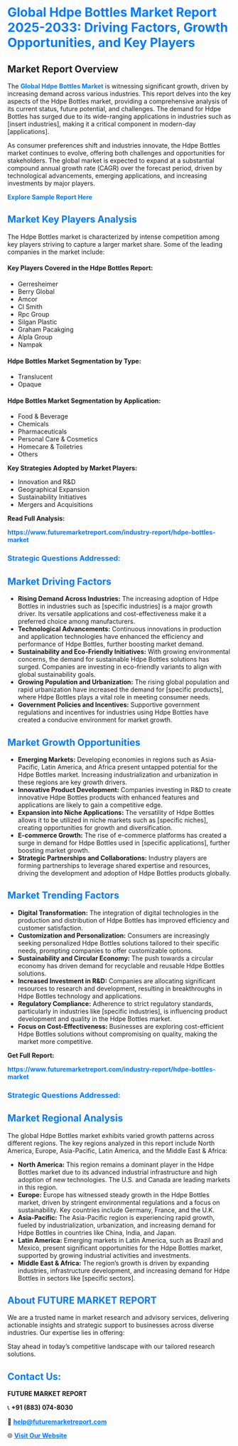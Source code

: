 <h1 style="color: #007BFF;">Global Hdpe Bottles Market Report 2025-2033: Driving Factors, Growth Opportunities, and Key Players</h1>

<section id="overview">
<h2>Market Report Overview</h2>
<p>The <a href="https://www.futuremarketreport.com/industry-report/hdpe-bottles-market" style="color: #007BFF; text-decoration: none;"><strong>Global Hdpe Bottles Market</strong></a> is witnessing significant growth, driven by increasing demand across various industries. This report delves into the key aspects of the Hdpe Bottles market, providing a comprehensive analysis of its current status, future potential, and challenges. The demand for Hdpe Bottles has surged due to its wide-ranging applications in industries such as [insert industries], making it a critical component in modern-day [applications].</p>
<p>As consumer preferences shift and industries innovate, the Hdpe Bottles market continues to evolve, offering both challenges and opportunities for stakeholders. The global market is expected to expand at a substantial compound annual growth rate (CAGR) over the forecast period, driven by technological advancements, emerging applications, and increasing investments by major players.</p>
</section>

<section id="overview">
<p><a href="https://www.futuremarketreport.com/request-sample/reportId=31334" style="color: #007BFF; text-decoration: none;"><strong>Explore Sample Report Here</strong></a></p>
</section>

<section id="key-players">
<h2 style="color: #007BFF;">Market Key Players Analysis</h2>
<p>The Hdpe Bottles market is characterized by intense competition among key players striving to capture a larger market share. Some of the leading companies in the market include:</p>
<h4>Key Players Covered in the Hdpe Bottles Report:</h4>
<ul><li>Gerresheimer</li><li>Berry Global</li><li>Amcor</li><li>Cl Smith</li><li>Rpc Group</li><li>Silgan Plastic</li><li>Graham Pacakging</li><li>Alpla Group</li><li>Nampak</li></ul>
<h4>Hdpe Bottles Market Segmentation by Type:</h4>
<ul><li>Translucent</li><li>Opaque</li></ul>

<h4>Hdpe Bottles Market Segmentation by Application:</h4>
<ul><li>Food &amp; Beverage</li><li>Chemicals</li><li>Pharmaceuticals</li><li>Personal Care &amp; Cosmetics</li><li>Homecare &amp; Toiletries</li><li>Others</li></ul>
<p><strong>Key Strategies Adopted by Market Players:</strong></p>
<ul>
<li>Innovation and R&D</li>
<li>Geographical Expansion</li>
<li>Sustainability Initiatives</li>
<li>Mergers and Acquisitions</li>
</ul>
</section>

<section>
<p><strong>Read Full Analysis: </strong></p><a href="https://www.futuremarketreport.com/industry-report/hdpe-bottles-market" style="color: #007BFF; text-decoration: none;"><strong>https://www.futuremarketreport.com/industry-report/hdpe-bottles-market</strong></a>
<h3 style="color: #007BFF;">Strategic Questions Addressed:</h3>
</section>

<section id="driving-factors">
<h2 style="color: #007BFF;">Market Driving Factors</h2>
<ul>
<li><strong>Rising Demand Across Industries:</strong> The increasing adoption of Hdpe Bottles in industries such as [specific industries] is a major growth driver. Its versatile applications and cost-effectiveness make it a preferred choice among manufacturers.</li>
<li><strong>Technological Advancements:</strong> Continuous innovations in production and application technologies have enhanced the efficiency and performance of Hdpe Bottles, further boosting market demand.</li>
<li><strong>Sustainability and Eco-Friendly Initiatives:</strong> With growing environmental concerns, the demand for sustainable Hdpe Bottles solutions has surged. Companies are investing in eco-friendly variants to align with global sustainability goals.</li>
<li><strong>Growing Population and Urbanization:</strong> The rising global population and rapid urbanization have increased the demand for [specific products], where Hdpe Bottles plays a vital role in meeting consumer needs.</li>
<li><strong>Government Policies and Incentives:</strong> Supportive government regulations and incentives for industries using Hdpe Bottles have created a conducive environment for market growth.</li>
</ul>
</section>

<section id="growth-opportunities">
<h2 style="color: #007BFF;">Market Growth Opportunities</h2>
<ul>
<li><strong>Emerging Markets:</strong> Developing economies in regions such as Asia-Pacific, Latin America, and Africa present untapped potential for the Hdpe Bottles market. Increasing industrialization and urbanization in these regions are key growth drivers.</li>
<li><strong>Innovative Product Development:</strong> Companies investing in R&D to create innovative Hdpe Bottles products with enhanced features and applications are likely to gain a competitive edge.</li>
<li><strong>Expansion into Niche Applications:</strong> The versatility of Hdpe Bottles allows it to be utilized in niche markets such as [specific niches], creating opportunities for growth and diversification.</li>
<li><strong>E-commerce Growth:</strong> The rise of e-commerce platforms has created a surge in demand for Hdpe Bottles used in [specific applications], further boosting market growth.</li>
<li><strong>Strategic Partnerships and Collaborations:</strong> Industry players are forming partnerships to leverage shared expertise and resources, driving the development and adoption of Hdpe Bottles products globally.</li>
</ul>
</section>

<section id="trending-factors">
<h2 style="color: #007BFF;">Market Trending Factors</h2>
<ul>
<li><strong>Digital Transformation:</strong> The integration of digital technologies in the production and distribution of Hdpe Bottles has improved efficiency and customer satisfaction.</li>
<li><strong>Customization and Personalization:</strong> Consumers are increasingly seeking personalized Hdpe Bottles solutions tailored to their specific needs, prompting companies to offer customizable options.</li>
<li><strong>Sustainability and Circular Economy:</strong> The push towards a circular economy has driven demand for recyclable and reusable Hdpe Bottles solutions.</li>
<li><strong>Increased Investment in R&D:</strong> Companies are allocating significant resources to research and development, resulting in breakthroughs in Hdpe Bottles technology and applications.</li>
<li><strong>Regulatory Compliance:</strong> Adherence to strict regulatory standards, particularly in industries like [specific industries], is influencing product development and quality in the Hdpe Bottles market.</li>
<li><strong>Focus on Cost-Effectiveness:</strong> Businesses are exploring cost-efficient Hdpe Bottles solutions without compromising on quality, making the market more competitive.</li>
</ul>
</section>

<section>
<p><strong>Get Full Report: </strong></p><a href="https://www.futuremarketreport.com/industry-report/hdpe-bottles-market" style="color: #007BFF; text-decoration: none;"><strong>https://www.futuremarketreport.com/industry-report/hdpe-bottles-market</strong></a>
<h3 style="color: #007BFF;">Strategic Questions Addressed:</h3>
</section>


<section id="regional-analysis">
<h2 style="color: #007BFF;">Market Regional Analysis</h2>
<p>The global Hdpe Bottles market exhibits varied growth patterns across different regions. The key regions analyzed in this report include North America, Europe, Asia-Pacific, Latin America, and the Middle East & Africa:</p>
<ul>
<li><strong>North America:</strong> This region remains a dominant player in the Hdpe Bottles market due to its advanced industrial infrastructure and high adoption of new technologies. The U.S. and Canada are leading markets in this region.</li>
<li><strong>Europe:</strong> Europe has witnessed steady growth in the Hdpe Bottles market, driven by stringent environmental regulations and a focus on sustainability. Key countries include Germany, France, and the U.K.</li>
<li><strong>Asia-Pacific:</strong> The Asia-Pacific region is experiencing rapid growth, fueled by industrialization, urbanization, and increasing demand for Hdpe Bottles in countries like China, India, and Japan.</li>
<li><strong>Latin America:</strong> Emerging markets in Latin America, such as Brazil and Mexico, present significant opportunities for the Hdpe Bottles market, supported by growing industrial activities and investments.</li>
<li><strong>Middle East & Africa:</strong> The region’s growth is driven by expanding industries, infrastructure development, and increasing demand for Hdpe Bottles in sectors like [specific sectors].</li>
</ul>
</section>

<footer>
<h2 style="color: #007BFF;">About FUTURE MARKET REPORT</h2>
<p>We are a trusted name in market research and advisory services, delivering actionable insights and strategic support to businesses across diverse industries. Our expertise lies in offering:</p>

<p>Stay ahead in today’s competitive landscape with our tailored research solutions.</p>

<h2 style="color: #007BFF;">Contact Us:</h2>
<p><strong>FUTURE MARKET REPORT</strong></p>
<p>📞 <strong>+91 (883) 074-8030</strong></p>
<p>📧 <strong><a href="mailto:help@futuremarketreport.com" style="color: #007BFF;">help@futuremarketreport.com</a></strong></p>
<p>🌐 <strong><a href="https://www.futuremarketreport.com/" style="color: #007BFF;">Visit Our Website</a></strong></p>
</footer>